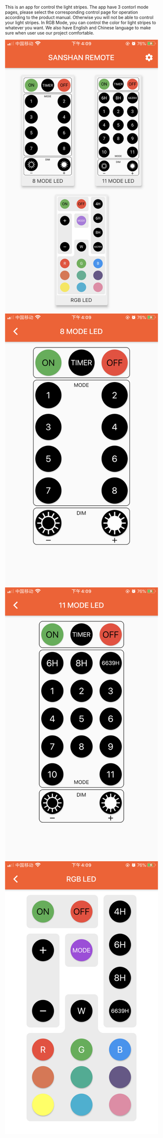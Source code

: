 This is an app for control the light stripes.
The app have 3 contorl mode pages, please select the corresponding control page for operation according to the product manual.
Otherwise you will not be able to control your light stripes.
In RGB Mode, you can control the color for light stripes to whatever you want.
We also have English and Chinese language to make sure when user use our project comfortable.

![Image text](https://github.com/SanShanApp/sanshan/blob/master/images/5.5_en_main.PNG)
![Image text](https://github.com/SanShanApp/sanshan/blob/master/images/5.5_en_v8.PNG)
![Image text](https://github.com/SanShanApp/sanshan/blob/master/images/5.5_en_11.PNG)
![Image text](https://github.com/SanShanApp/sanshan/blob/master/images/5.5_en_RGB.PNG)
